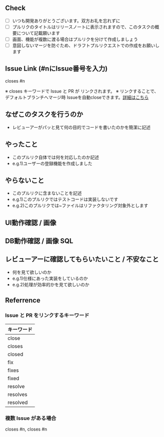 ## Check
- [ ] いつも開発ありがとうございます。双方お礼を忘れずに
- [ ] プルリクのタイトルはリリースノートに表示されますので、このタスクの概要について記載願います
- [ ] 画面、機能が複数に渡る場合はプルリクを分けて作成しましょう
- [ ] 意図しないマージを防ぐため、ドラフトプルリクエストでの作成をお願いします

## Issue Link (#nにIssue番号を入力)

closes #n

※ closes キーワードで Issue と PR が リンクされます。
※ リンクすることで、デフォルトブランチへマージ時 Issueを自動closeできます。[詳細はこちら](#ref)

## なぜこのタスクを行うのか
- レビューアーがパッと見て何の目的でコードを書いたのかを簡潔に記述

## やったこと
- このプルリク自体では何を対応したのか記述
- e.g.1)ユーザーの登録機能を作成しました

## やらないこと
- このプルリクに含まないことを記述
- e.g.1)このプルリクではテストコードは実装しないです
- e.g.2)このプルリクでは~ファイルはリファクタリング対象外とします

## UI動作確認 / 画像


## DB動作確認 / 画像 SQL


## レビューアーに確認してもらいたいこと / 不安なこと
- 何を見て欲しいのか
- e.g.1)仕様にあった実装をしているのか
- e.g.2)処理が効率的かを見て欲しいのか

## Referrence

### Issue と PR をリンクするキーワード
| キーワード | 
|:---|
|close |
|closes |
|closed |
|fix |
|fixes |
|fixed |
|resolve |
|resolves |
|resolved |

### 複数 Issue がある場合
closes #n, closes #n
